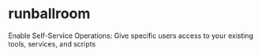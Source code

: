 # runballroom
Enable Self-Service Operations: Give specific users access to your existing tools, services, and scripts 

